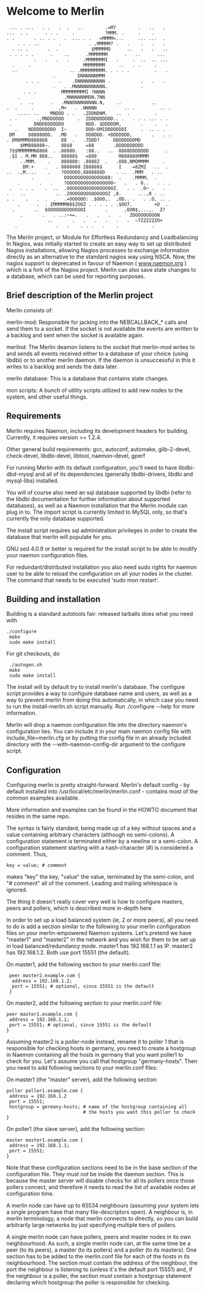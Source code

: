 # Welcome to Merlin #



     ... . ...   . .   .  .   ..        .=M7        .   ..   .
    ...  . .      . . .     .           ?MMM. .     .    .
    . .       . .. . .   .  ... . .   =MMMM=...     ... ...  .
        . . . ..       .          . ,MMMMM? .   .    .   .   .
      . .. .       .  .            $MMMMMD      ..   .   .   ..
     . . . . .      .    ..      .MMMMMMM      .   ..      ...
              .   .   .   .     .MMMMMMMI   .     .  ..  .. ...
      .     .                   MMMMMMMM     ..   . .     .
      ..                   .. .MMMMMMMMM. . . . .         .   .
                     .        DNNNNNNMMM
           . . .       .    .DNNNNNNNNNN .           .   .   .
                     .   . .MNNNNNNNNNNN.            .
          . . .         MMMMMMMMMI ?NNNN
        .                .MNNNNNNMDN.7NN
         .  ..      .   .MNNONNNNNNNN.N,    ..           ..
    .  .     .         ,M+   . .NNNNN          .. .         .. .
        ..... ..    MNDDD . .   .ZDDNDNM.   ..  .         .
     . .       .,MNDDDDDD     .  ZDDDDDDDDD.. .   . . . ... . .
     .        DNDDDDDDDDO        NDD. $DDDDDM,       .    .   .
       .    NDDDDDDDDO  I~       DDD~OMIDDDDDDDI     .  .. . .
     DM     888888DD.  .MD   .   ODDDDD. +DDDDDDD,       .   . .
    . OM8MMMD888888     D8  .   .7DDD?     DDDDDDDDMD
         $MM888888~.    88$8     =88       .DDDDDDDDDD
     7$$MMMMMMN8888  . .8888O.   :88..   ..  8888DDDDDDD      .
     .$I . M.MM 888..   88888$   =888        M888888MMMM
         ..MMM.    .    888888: .8888Z  .   .888,NMOMMMM     .
          DM:+    .   . 8888888 Z88888$      I    =8ZMZ   ..  .
    ..  .,M....    .    ?OOOOOO,8888888D    . ..  .MMM   . ..
             .           OOOOOOOOOOOOOOO88:  .    .MMMM,  .
        .       .   .    ?OOOOOOOOOOOOOOOOO~   .   . 8..   . . .
     .   . . .    .  ..  .OOOOOOOOOOOOOOOOOZ.   . .  .O~ .   .
    .    ..           .. .ZOOOOOOOOOOOOOOZ ,8.      ...,8 . ..
    . .    .   .  .  .   .=OOOOOO: .$OOO,.  ,OD.. .   . .O, .. .
        .      .  . ZMMMMMN8$ZOOZ . . . . . .$OO7.        +D  .
      .       ..  $OOOOOOOOOOOOOI       .      ,OON$,...,.  Z?
         .       .   . ..:~+=.   .   .   .   .   ZOOOOOOOOON
                   ..       .   .   .   .   .   .  ~7ZZZZZZO+
       .              .   .    . . .   .    .            .


The Merlin project, or Module for Effortless Redundancy and Loadbalancing In
Nagios, was initially started to create an easy way to set up distributed
Nagios installations, allowing Nagios processes to exchange information
directly as an alternative to the standard nagios way using NSCA. Now, the
nagios support is deprecated in favour of Naemon ( www.naemon.org ) which is a
fork of the Nagios project. Merlin can also save state changes to a database,
which can be used for reporting purposes.

## Brief description of the Merlin project ##

Merlin consists of:

merlin-mod: Responsible for jacking into the NEBCALLBACK_* calls and send them
to a socket. If the socket is not available the events are written to a backlog
and sent when the socket is available again.

merlind: The Merlin deamon listens to the socket that merlin-mod writes to and
sends all events received either to a database of your choice (using libdbi) or
to another merlin daemon. If the daemon is unsuccessful in this it writes to a
backlog and sends the data later.

merlin database: This is a database that contains state changes.

mon scripts: A bunch of utility scripts utilized to add new nodes to the system,
and other useful things.

## Requirements ##

Merlin requires Naemon, including its development headers for building.
Currently, it requires version >= 1.2.4.

Other general build requirements: gcc, autoconf, automake, glib-2-devel,
check-devel, libdbi-devel, libtool, naemon-devel, gperf

For running Merlin with its default configuration, you'll need to have
libdbi-dbd-mysql and all of its dependencies (generally libdbi-drivers, libdbi
and mysql-libs) installed.

You will of course also need an sql database supported by libdbi (refer to the
libdbi documentation for further information about supported databases), as
well as a Naemon installation that the Merlin module can plug in to. The import
script is currently limited to MySQL only, so that's currently the only
database supported.

The install script requires sql administration privileges in order to create
the database that merlin will populate for you.

GNU sed 4.0.9 or better is required for the install script to be able to modify
your naemon configuration files.

For redundant/distributed installation you also need sudo rights for naemon
user to be able to reload the configuration on all your nodes in the cluster.
The command that needs to be executed 'sudo mon restart'.

## Building and installation ##

Building is a standard autotools fair: released tarballs does what you need
with

    ./configure
     make
     sudo make install

For git checkouts, do

     ./autogen.sh
     make
     sudo make install

The install will by default try to install merlin's database. The configure
script provides a way to configure database name and users, as well as a way to
prevent merlin from doing this automatically, in which case you need to run the
install-merlin.sh script manually. Run ./configure --help for more information.

Merlin will drop a naemon configuration file into the directory naemon's
configuration lies. You can include it in your main naemon config file with
include_file=merlin.cfg or by putting the config file in an already included
directory with the --with-naemon-config-dir argument to the configure script.

## Configuration ##

Configuring merlin is pretty straight-forward. Merlin's default config - by
default installed into /usr/local/etc/merlin/merlin.conf - contains most of the
common examples available.

More information and examples can be found in the HOWTO document that resides
in the same repo.

The syntax is fairly standard, being made up of a key without spaces and a
value containing arbitrary characters (although no semi-colons). A
configuration statement is terminated either by a newline or a semi-colon. A
configuration statement starting with a hash-character (#) is considered a
comment. Thus,

    key = value; # comment

makes "key" the key, "value" the value, terminated by the semi-colon, and "#
comment" all of the comment. Leading and trailing whitespace is ignored.

The thing it doesn't really cover very well is how to configure masters, peers
and pollers, which is described more in-depth here.

In order to set up a load balanced system (ie, 2 or more peers), all you need
to do is add a section similar to the following to your merlin configuration
files on your merlin-empowered Naemon systems.  Let's pretend we have "master1"
and "master2" in the network and you wish for them to be set up in load
balanced/redundancy mode. master1 has 192.168.1.1 as IP. master2 has
192.168.1.2. Both use port 15551 (the default).

On master1, add the following section to your merlin.conf file:

     peer master2.example.com {
      address = 192.168.1.2;
      port = 15551; # optional, since 15551 is the default
     }

 
On master2, add the following section to your merlin.conf file:

    peer master1.example.com {
     address = 192.168.1.1;
     port = 15551; # optional, since 15551 is the default
    }


Assuming master2 is a poller-node instead, rename it to poller 1 that is
responsible for checking hosts in germany, you need to create a hostgroup in
Naemon containing all the hosts in germany that you want poller1 to check for
you. Let's assume you call that hostgroup "germany-hosts".  Then you need to
add following sections to your merlin.conf files:

On master1 (the "master" server), add the following section:

    poller poller1.example.com {
     address = 192.168.1.2
     port = 15551;
     hostgroup = germany-hosts; # name of the hostgroup containing all
                                # the hosts you want this poller to check
    }


On poller1 (the slave server), add the following section:

    master master1.example.com {
     address = 192.168.1.1;
     port = 15551;
    }


Note that these configuration sections need to be in the base section of the
configuration file. They must *not* be inside the daemon section. This is
because the master server will disable checks for all its pollers once those
pollers connect, and therefore it needs to read the list of available nodes at
configuration time.

A merlin node can have up to 65534 neighbours (assuming your system lets a
single program have that many file-descriptors open). A neighbour is, in merlin
terminology, a node that merlin connects to directly, so you can build
arbitrarily large networks by just specifying multiple tiers of pollers.

A single merlin node can have pollers, peers and master nodes in its own
neighbourhood. As such, a single merlin node can, at the same time be a peer
(to its peers), a master (to its pollers) and a poller (to its masters). One
section has to be added to the merlin.conf file for each of the hosts in its
neighbourhood. The section must contain the address of the neighbour, the port
the neighbour is listening to (unless it's the default port 15551) and, if the
neighbour is a poller, the section *must* contain a hostgroup statement
declaring which hostgroup the poller is responsible for checking.
